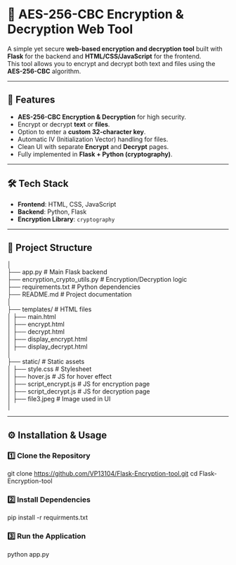 # 🔐 AES-256-CBC Encryption & Decryption Web Tool

A simple yet secure **web-based encryption and decryption tool** built with **Flask** for the backend and **HTML/CSS/JavaScript** for the frontend.  
This tool allows you to encrypt and decrypt both text and files using the **AES-256-CBC** algorithm.

---

## 📌 Features
- **AES-256-CBC Encryption & Decryption** for high security.
- Encrypt or decrypt **text** or **files**.
- Option to enter a **custom 32-character key**.
- Automatic IV (Initialization Vector) handling for files.
- Clean UI with separate **Encrypt** and **Decrypt** pages.
- Fully implemented in **Flask + Python (cryptography)**.

---

## 🛠 Tech Stack
- **Frontend**: HTML, CSS, JavaScript
- **Backend**: Python, Flask
- **Encryption Library**: `cryptography`

---

## 📂 Project Structure
│<br>
├── app.py # Main Flask backend <br>
├── encryption_crypto_utils.py # Encryption/Decryption logic<br>
├── requirements.txt # Python dependencies<br>
├── README.md # Project documentation<br>
│<br>
├── templates/ # HTML files<br>
│ ├── main.html<br>
│ ├── encrypt.html<br>
│ ├── decrypt.html<br>
│ ├── display_encrypt.html<br>
│ ├── display_decrypt.html<br>
│<br>
├── static/ # Static assets<br>
│ ├── style.css # Stylesheet<br>
│ ├── hover.js # JS for hover effect<br>
│ ├── script_encrypt.js # JS for encryption page<br>
│ ├── script_decrypt.js # JS for decryption page<br>
│ ├── file3.jpeg # Image used in UI<br>
│<br>

---


## ⚙️ Installation & Usage

### 1️⃣ Clone the Repository
git clone https://github.com/VP13104/Flask-Encryption-tool.git
cd Flask-Encryption-tool

### 2️⃣ Install Dependencies
pip install -r requirments.txt

### 3️⃣ Run the Application
python app.py
